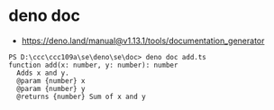 # deno doc

* https://deno.land/manual@v1.13.1/tools/documentation_generator

```
PS D:\ccc\ccc109a\se\deno\se\doc> deno doc add.ts       
function add(x: number, y: number): number
  Adds x and y.
  @param {number} x
  @param {number} y
  @returns {number} Sum of x and y
```
